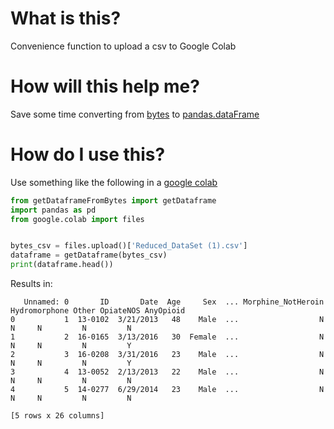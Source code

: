 # What is this?
Convenience function to upload a csv to Google Colab

# How will this help me?
Save some time converting from [bytes][0] to [pandas.dataFrame][1]

# How do I use this?
Use something like the following in a [google colab](https://colab.research.google.com/)
```python
from getDataframeFromBytes import getDataframe
import pandas as pd
from google.colab import files


bytes_csv = files.upload()['Reduced_DataSet (1).csv']
dataframe = getDataframe(bytes_csv)
print(dataframe.head())
```
Results in:
```
   Unnamed: 0       ID       Date  Age     Sex  ... Morphine_NotHeroin Hydromorphone Other OpiateNOS AnyOpioid
0           1  13-0102  3/21/2013   48    Male  ...                  N             N     N         N         N
1           2  16-0165  3/13/2016   30  Female  ...                  N             N     N         N         Y
2           3  16-0208  3/31/2016   23    Male  ...                  N             N     N         N         Y
3           4  13-0052  2/13/2013   22    Male  ...                  N             N     N         N         N
4           5  14-0277  6/29/2014   23    Male  ...                  N             N     N         N         N

[5 rows x 26 columns]
```

[0]: https://docs.python.org/3/library/stdtypes.html#bytes-objects
[1]: https://pandas.pydata.org/pandas-docs/stable/generated/pandas.DataFrame.html
